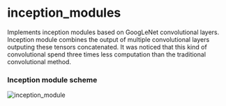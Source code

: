 # inception_modules
Implements inception modules based on GoogLeNet convolutional layers.
Inception module combines the output of multiple convolutional layers outputing these tensors concatenated. It was noticed that this kind of convolutional spend three times less computation than the traditional convolutional method.

### Inception module scheme
![inception_module](https://user-images.githubusercontent.com/53539227/101893816-0aeda380-3b84-11eb-8d3a-4a5cf1f0cd91.png)
